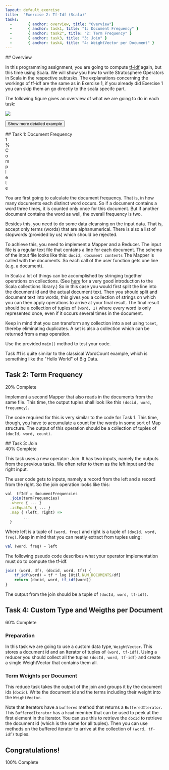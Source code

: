 ```yaml
--- 
layout: default_exercise
title:  "Exercise 2: Tf-Idf (Scala)"
tasks: 
  -       { anchor: overview, title: "Overview"}
  -       { anchor: task1, title: "1: Document Frequency" }
  -       { anchor: task2", title: "2: Term Frequency" }
  -       { anchor: task3, title: "3: Join" }
  -       { anchor: task4, title: "4: WeightVector per Document" }
---
```


<section id="overview">
## Overview

In this programming assignment, you are going to compute
[tf-idf](http://en.wikipedia.org/wiki/Tf%E2%80%93idf) again, but this time using
Scala. We will show you how to write Stratosphere Operators in Scala in the
respective subtasks. The explanations concerning the workings of tf-idf are the
same as in Exercise 1, if you already did Exercise 1 you can skip them an go
directly to the scala specifc part.

The following figure gives an overview of what we are going to do in each task:

<img src="plan.svg" onerror="this.onerror=null; this.src='plan.svg'" class="img-rounded">


<button class="btn btn-primary" id="show-plan-example">Show more detailed example</button>

<img id="plan-example" style="display:none;" src="plan-example.svg" onerror="this.onerror=null; this.src='plan-example.svg'" class="img-rounded">

</section>

<section id="task1">
## Task 1: Document Frequency
<div class="progress">
  <div class="progress-bar" role="progressbar" aria-valuenow="60" aria-valuemin="0" aria-valuemax="100" style="width: 1%;">
    <span class="sr-only">1% Complete</span>
  </div>
</div>

You are first going to calculate the document frequency. That is, in how many
documents each distinct word occurs. So if a document contains a word three
times, it is counted only once for this document. But if another document
contains the word as well, the overall frequency is two.

Besides this, you need to do some data cleansing on the input data. That is,
accept only terms (words) that are alphanumerical. There is also a list of
stopwords (provided by us) which should be rejected.

To achieve this, you need to implement a Mapper and a Reducer. The input file is
a regular text file that contains a line for each document. The schema of the
input file looks like this: ` docid, document contents ` The Mapper is
called with the documents. So each call of the user function gets one line
(e.g. a document).

In Scala a lot of things can be accomplished by stringing together operations
on collections.
(See [here](http://docs.scala-lang.org/overviews/collections/introduction.html)
for a very good introduction to the Scala collections library.)
So in this case you would first split the line into the document id and the
actual document text. Then you should split and document text into words, this
gives you a collection of strings on which you can then apply operations to
arrive at your final result. The final result should be a collection of tuples
of `(word, 1)` where every word is only represented once, even if it occurs
several times in the document.

Keep in mind that you can transform any collection into a set using
`toSet`, thereby eliminating duplicates. A set is also a collection which
can be returned from a map operation.

Use the provided `main()` method to test your code.

Task #1 is quite similar to the classical WordCount example, which is something
like the "Hello World" of Big Data.
</section>

<a name="task2"></a>
<h2 class="page-header">Task 2: Term Frequency</h2>
<div class="progress">
  <div class="progress-bar" role="progressbar" aria-valuenow="60" aria-valuemin="0" aria-valuemax="100" style="width: 20%;">
    <span class="sr-only">20% Complete</span>
  </div>
</div>

Implement a second Mapper that also reads in the documents from the same file. 
This time, the output tuples shall look like this `(docid, word, frequency)`.

The code required for this is very similar to the code for Task 1. This time,
though, you have to accumulate a count for the words in some sort of
Map structure. The output of this operation should be a collection of tuples
of `(docId, word, count)`.

<section id="task3">
## Task 3: Join

<div class="progress">
  <div class="progress-bar" role="progressbar" aria-valuenow="60" aria-valuemin="0" aria-valuemax="100" style="width: 40%;">
    <span class="sr-only">40% Complete</span>
  </div>
</div>

This task uses a new operator: Join. It has two inputs, namely the outputs from
the previous tasks. We often refer to them as the left input and the right
input.

The user code gets to inputs, namely a record from the left and a record from
the right. So the join operation looks like this:

```javascript
val  tfIdf = documentFrequencies
  .join(termFrequencies)
  .where { ... }
  .isEqualTo { ... }
  .map { (left, right) =>
        ...
  }
```
Where left is a tuple of `(word, freq)` and right is a tuple of
`(docId, word, freq)`. Keep in mind that you can neatly extract from
tuples using:

```javascript
val (word, freq) = left
```

The following pseudo code describes what your operator implementation must do
to compute the tf-idf.

```javascript
join( (word, df), (docid, word, tf)) {
    tf_idf(word) = tf * log [Util.NUM_DOCUMENTS/df]
    return (docid, word, tf_idf(word))
}
```

The output from the join should be a tuple of `(docId, word, tf-idf)`.

</section>

<section id="task4">
<h2 class="page-header">Task 4: Custom Type and Weigths per Document</h2>

<div class="progress">
  <div class="progress-bar" role="progressbar" aria-valuenow="60" aria-valuemin="0" aria-valuemax="100" style="width: 60%;">
    <span class="sr-only">60% Complete</span>
  </div>
</div>

### Preparation

In this task we are going to use a custom data type, `WeightVector`. This
stores a document id and an Iterator of tuples of `(word, tf-idf)`. Using
a reducer you should collect all the tuples `(docId, word, tf-idf)` and
create a single WeightVector that contains them all.

### Term Weights per Document

This reduce task takes the output of the join and groups it by the document ids
(`docid`). Write the document id and the terms including their weight into the
`WeightVector`.

Note that Iterators have a `buffered` method that returns a `BufferedIterator`.
This `BufferedIterator` has a `head` member that can be used to peek at
the first element in the iterator. You can use this to retrieve the `docId`
to retrieve the document id (which is the same for all tuples). Then you
can use methods on the buffered iterator to arrive at the collection of
`(word, tf-idf)` tuples.

</section>

## Congratulations!

<div class="progress">
  <div class="progress-bar progress-bar-success" role="progressbar" aria-valuenow="60" aria-valuemin="0" aria-valuemax="100" style="width: 100%;">
    <span class="sr-only">100% Complete</span>
  </div>
</div>
